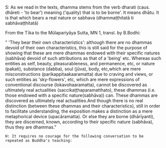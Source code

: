 S: As we read in the texts, dhamma stems from the verb dharati (caus. dhāreti - 'to bear')
meaning ('quality) that is to be borne'. It means dhātu.
It is that which bears a real nature or sabhava (dhammaṭṭhitatā ti sabhāvaṭṭhitatā)

From the Tīka to the Mūlapariyāya Sutta, MN 1, transl. by B.Bodhi:

" 'They bear their own characteristics': although there are no dhammas devoid of their own characteristics, this is still said for the purpose of showing that these are mere dhammas endowed with their specific natures (sabhāva) devoid of such attributions as that of a 'being' etc. Whereas such entities as self, beauty, pleasurableness, and permanence, etc, or nature (pakati), substance (dabba), soul (jūva), body, etc,which are mere misconstructions (parikappitaakaaramatta) due to craving and views, or such entities as 'sky-flowers', etc, which are mere expressions of conventional discourse (lokavohaaramatta), cannot be discovered as ultimately real actualities (saccikaṭṭhaparamatthato), these dhammas (i.e. those endowed with a specific nature(sabhāva)) can. These dhammas are discovered as ultimately real actualities.And though there is no real distinction (between these dhammas and their characteristics), still in order to facilitate understanding, the exposition makes a distinction as a mere metaphorical device (upacāramatta). Or else they are borne (dhārīyanti), they are discerned, known, according to their specific nature (sabhāva), thus they are dhammas." 



    H: It requires no courage for the following conversation to be repeated as Buddha's teaching:
